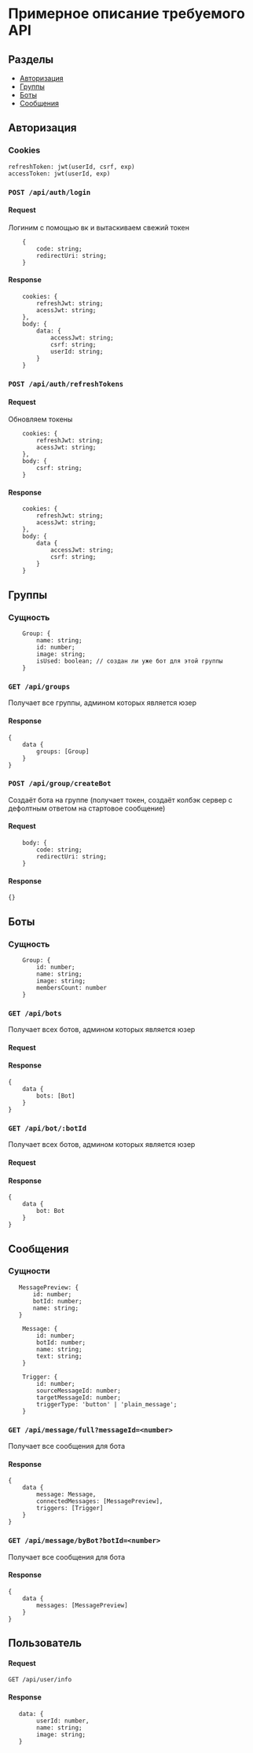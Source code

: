 # Примерное описание требуемого API

## Разделы
* [Авторизация](#авторизация)
* [Группы](#группы)
* [Боты](#боты)
* [Сообщения](#сообщения)

## Авторизация

### Cookies 
```
refreshToken: jwt(userId, csrf, exp)
accessToken: jwt(userId, exp)
```

### `POST /api/auth/login`
#### Request
Логиним с помощью вк и вытаскиваем свежий токен
```
    {
        code: string;
        redirectUri: string;
    }
```
#### Response
```
    cookies: {
        refreshJwt: string;
        acessJwt: string;
    },
    body: {
        data: {
            accessJwt: string;
            csrf: string;
            userId: string;
        }
    }
```

### `POST /api/auth/refreshTokens`
#### Request
Обновляем токены
```
    cookies: {
        refreshJwt: string;
        acessJwt: string;
    },
    body: {
        csrf: string;   
    }
```
#### Response
```
    cookies: {
        refreshJwt: string;
        acessJwt: string;
    },
    body: {
        data {
            accessJwt: string;
            csrf: string;
        }   
    }
```

## Группы

### Сущность 
```
    Group: {
        name: string;
        id: number;
        image: string;
        isUsed: boolean; // создан ли уже бот для этой группы
    }
```

### `GET /api/groups`

Получает все группы, админом которых является юзер
#### Response
```
{
    data {
        groups: [Group]
    }
}
```

### `POST /api/group/createBot`

Создаёт бота на группе (получает токен, создаёт колбэк сервер с дефолтным ответом на стартовое сообщение)

#### Request
```
    body: {
        code: string;
        redirectUri: string;
    }
```

#### Response
```
{}
```

## Боты

### Сущность
```
    Group: {
        id: number;
        name: string;
        image: string;
        membersCount: number
    }
```

### `GET /api/bots`

Получает всех ботов, админом которых является юзер
#### Request
#### Response
```
{
    data {
        bots: [Bot]
    }
}
```

### `GET /api/bot/:botId`
Получает всех ботов, админом которых является юзер
#### Request
#### Response
```
{
    data {
        bot: Bot
    }
}
```

## Сообщения

### Сущности
 ```
    MessagePreview: {
        id: number;
        botId: number;
        name: string;
    }
```
```
    Message: {
        id: number;
        botId: number;
        name: string;
        text: string;
    }
```

```
    Trigger: {
        id: number;
        sourceMessageId: number;
        targetMessageId: number;
        triggerType: 'button' | 'plain_message';
    }
```

### `GET /api/message/full?messageId=<number>`

Получает все сообщения для бота

#### Response
```
{
    data {
        message: Message,
        connectedMessages: [MessagePreview],
        triggers: [Trigger]
    }
}
```

### `GET /api/message/byBot?botId=<number>`

Получает все сообщения для бота

#### Response
```
{
    data {
        messages: [MessagePreview]
    }
}
```

## Пользователь

#### Request
`GET /api/user/info`

#### Response
```
   data: {
        userId: number,
        name: string;
        image: string;
   } 
```

